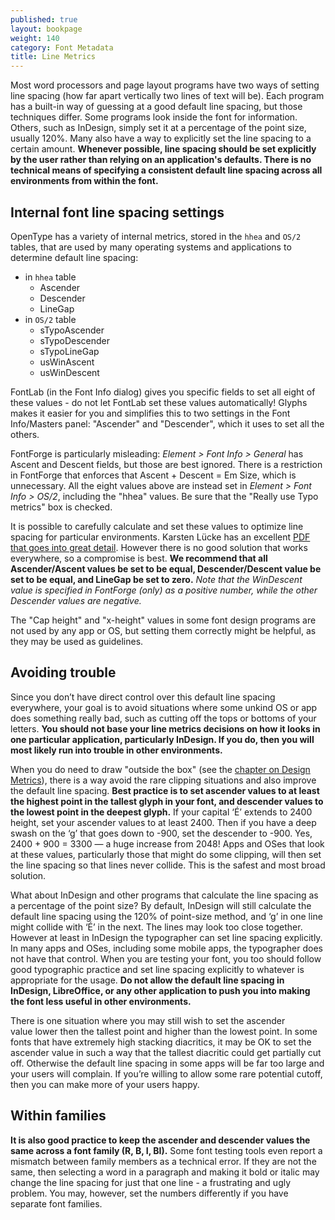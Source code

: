 ```yaml
---
published: true
layout: bookpage
weight: 140
category: Font Metadata
title: Line Metrics
---
```


Most word processors and page layout programs have two ways of setting line spacing (how far apart vertically two lines of text will be). Each program has a built-in way of guessing at a good default line spacing, but those techniques differ. Some programs look inside the font for information. Others, such as InDesign, simply set it at a percentage of the point size, usually 120%. Many also have a way to explicitly set the line spacing to a certain amount. **Whenever possible, line spacing should be set explicitly by the user rather than relying on an application's defaults. There is no technical means of specifying a consistent default line spacing across all environments from within the font.**

## Internal font line spacing settings

OpenType has a variety of internal metrics, stored in the `hhea` and `OS/2` tables, that are used by many operating systems and applications to determine default line spacing:

- in `hhea` table
  - Ascender
  - Descender
  - LineGap
- in `OS/2` table
  - sTypoAscender
  - sTypoDescender
  - sTypoLineGap
  - usWinAscent
  - usWinDescent

FontLab (in the Font Info dialog) gives you specific fields to set all eight of these values - do not let FontLab set these values automatically! Glyphs makes it easier for you and simplifies this to two settings in the Font Info/Masters panel: "Ascender" and "Descender", which it uses to set all the others.

FontForge is particularly misleading: _Element > Font Info > General_ has Ascent and Descent fields, but those are best ignored. There is a restriction in FontForge that enforces that Ascent + Descent = Em Size, which is unnecessary. All the eight values above are instead set in _Element > Font Info > OS/2_, including the "hhea" values. Be sure that the "Really use Typo metrics" box is checked.

It is possible to carefully calculate and set these values to optimize line spacing for particular environments. Karsten Lücke has an excellent [PDF that goes into great detail][Karsten]. However there is no good solution that works everywhere, so a compromise is best. **We recommend that all Ascender/Ascent values be set to be equal, Descender/Descent value be set to be equal, and LineGap be set to zero.** _Note that the WinDescent value is specified in FontForge (only) as a positive number, while the other Descender values are negative._

The "Cap height" and "x-height" values in some font design programs are not used by any app or OS, but setting them correctly might be helpful, as they may be used as guidelines.

## Avoiding trouble

Since you don’t have direct control over this default line spacing everywhere, your goal is to avoid situations where some unkind OS or app does something really bad, such as cutting off the tops or bottoms of your letters. **You should not base your line metrics decisions on how it looks in one particular application, particularly InDesign. If you do, then you will most likely run into trouble in other environments.**

When you do need to draw "outside the box" (see the [chapter on Design Metrics](Design_Metrics.html)), there is a way avoid the rare clipping situations and also improve the default line spacing. **Best practice is to set ascender values to at least the highest point in the tallest glyph in your font, and descender values to the lowest point in the deepest glyph.** If your capital ‘É’ extends to 2400 height, set your ascender values to at least 2400. Then if you have a deep swash on the ‘g’ that goes down to -900, set the descender to -900. Yes, 2400 + 900 = 3300 — a huge increase from 2048! Apps and OSes that look at these values, particularly those that might do some clipping, will then set the line spacing so that lines never collide. This is the safest and most broad solution.

What about InDesign and other programs that calculate the line spacing as a percentage of the point size? By default, InDesign will still calculate the default line spacing using the 120% of point-size method, and ‘g’ in one line might collide with ‘É’ in the next. The lines may look too close together. However at least in InDesign the typographer can set line spacing explicitly. In many apps and OSes, including some mobile apps, the typographer does not have that control. When you are testing your font, you too should follow good typographic practice and set line spacing explicitly to whatever is appropriate for the usage. **Do not allow the default line spacing in InDesign, LibreOffice, or any other application to push you into making the font less useful in other environments.**

There is one situation where you may still wish to set the ascender value lower then the tallest point and higher than the lowest point. In some fonts that have extremely high stacking diacritics, it may be OK to set the ascender value in such a way that the tallest diacritic could get partially cut off. Otherwise the default line spacing in some apps will be far too large and your users will complain. If you’re willing to allow some rare potential cutoff, then you can make more of your users happy.

## Within families

**It is also good practice to keep the ascender and descender values the same across a font family (R, B, I, BI).** Some font testing tools even report a mismatch between family members as a technical error. If they are not the same, then selecting a word in a paragraph and making it bold or italic may change the line spacing for just that one line - a frustrating and ugly problem. You may, however, set the numbers differently if you have separate font families.


[Karsten]: http://www.kltf.de/downloads/FontMetrics-kltf.pdf
